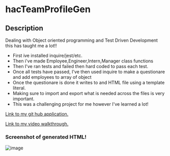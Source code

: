 <h1>hacTeamProfileGen</h1>

<h2>Description</h2>
  <p>Dealing with Object oriented programming and Test Driven Development this has taught me a lot!!</p>

  <ul>
    <li>First ive installed inquire/jest/etc.</li>
    <li>Then i've made Employee,Engineer,Intern,Manager class functions</li>
    <li>Then I've ran tests and failed then hard coded to pass each test.</li>
    <li>Once all tests have passed, I've then used inquire to make a questionare and add employees to array of object</li>
    <li>Once the questionare is done it writes to and HTML file using a template literal.</li>
    <li>Making sure to import and export what is needed across the files is very important.</li>
    <li>This was a challenging project for me however I've learned a lot!</li>
  </ul>

<a href ="https://github.com/HacAtac/hacTeamProfileGen" target="_blank">Link to my git hub application.</a></br>

<a href ="https://watch.screencastify.com/v/JOWW8cCHmTkFLmC1L98w" target="_blank">Link to my video walkthrough.</a></br>

<h3>Screenshot of generated HTML!</h3>

![image](https://user-images.githubusercontent.com/87215152/137661139-a1e73f35-2ce7-4d4b-89cf-5ee11da0b106.png)